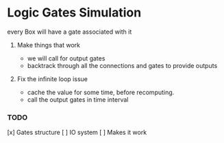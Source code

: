 # Logic Gates Simulation

every Box will have a gate associated with it

1. Make things that work
    - we will call for output gates
    - backtrack through all the connections and gates to provide outputs

1. Fix the infinite loop issue
    - cache the value for some time, before recomputing.
    - call the output gates in time interval

### TODO

[x] Gates structure
[ ] IO system
[ ] Makes it work
